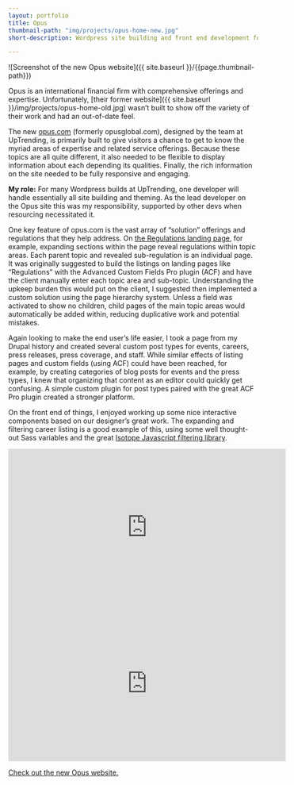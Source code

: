 ```yaml
---
layout: portfolio
title: Opus
thumbnail-path: "img/projects/opus-home-new.jpg"
short-description: Wordpress site building and front end development for international financial firm

---
```


![Screenshot of the new Opus website]({{ site.baseurl }}/{{page.thumbnail-path}})

Opus is an international financial firm with comprehensive offerings and expertise. Unfortunately, [their former website]({{ site.baseurl }}/img/projects/opus-home-old.jpg) wasn’t built to show off the variety of their work and had an out-of-date feel.

The new [opus.com](http://www.opus.com/) (formerly opusglobal.com), designed by the team at UpTrending, is primarily built to give visitors a chance to get to know the myriad areas of expertise and related service offerings. Because these topics are all quite different, it also needed to be flexible to display information about each depending its qualities. Finally, the rich information on the site needed to be fully responsive and engaging.

**My role:** For many Wordpress builds at UpTrending, one developer will handle essentially all site building and theming. As the lead developer on the Opus site this was my responsibility, supported by other devs when resourcing necessitated it.

One key feature of opus.com is the vast array of “solution” offerings and regulations that they help address. On [the Regulations landing page](http://www.opus.com/regulations/), for example, expanding sections within the page reveal regulations within topic areas. Each parent topic and revealed sub-regulation is an individual page. It was originally suggested to build the listings on landing pages like “Regulations” with the Advanced Custom Fields Pro plugin (ACF) and have the client manually enter each topic area and sub-topic. Understanding the upkeep burden this would put on the client, I suggested then implemented a custom solution using the page hierarchy system. Unless a field was activated to show no children, child pages of the main topic areas would automatically be added within, reducing duplicative work and potential mistakes.

Again looking to make the end user’s life easier, I took a page from my Drupal history and created several custom post types for events, careers, press releases, press coverage, and staff. While similar effects of listing pages and custom fields (using ACF) could have been reached, for example, by creating categories of blog posts for events and the press types, I knew that organizing that content as an editor could quickly get confusing. A simple custom plugin for post types paired with the great ACF Pro plugin created a stronger platform.

On the front end of things, I enjoyed working up some nice interactive components based on our designer’s great work. The expanding and filtering career listing is a good example of this, using some well thought-out Sass variables and the great [Isotope Javascript filtering library](http://isotope.metafizzy.co/).

<iframe width="560" height="315" src="https://www.youtube.com/embed/uEi0Fdqexe0?rel=0&amp;showinfo=0" frameborder="0" allowfullscreen></iframe>

<iframe width="560" height="315" src="https://www.youtube.com/embed/m6HgoqYMdCU?rel=0&amp;showinfo=0" frameborder="0" allowfullscreen></iframe>

[Check out the new Opus website.](http://www.opus.com)
